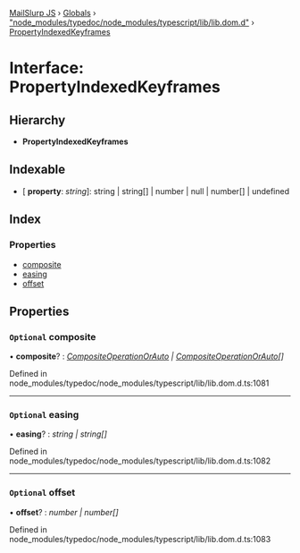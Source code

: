[MailSlurp JS](../README.md) › [Globals](../globals.md) › ["node_modules/typedoc/node_modules/typescript/lib/lib.dom.d"](../modules/_node_modules_typedoc_node_modules_typescript_lib_lib_dom_d_.md) › [PropertyIndexedKeyframes](_node_modules_typedoc_node_modules_typescript_lib_lib_dom_d_.propertyindexedkeyframes.md)

# Interface: PropertyIndexedKeyframes

## Hierarchy

* **PropertyIndexedKeyframes**

## Indexable

* \[ **property**: *string*\]: string | string[] | number | null | number[] | undefined

## Index

### Properties

* [composite](_node_modules_typedoc_node_modules_typescript_lib_lib_dom_d_.propertyindexedkeyframes.md#optional-composite)
* [easing](_node_modules_typedoc_node_modules_typescript_lib_lib_dom_d_.propertyindexedkeyframes.md#optional-easing)
* [offset](_node_modules_typedoc_node_modules_typescript_lib_lib_dom_d_.propertyindexedkeyframes.md#optional-offset)

## Properties

### `Optional` composite

• **composite**? : *[CompositeOperationOrAuto](../modules/_node_modules_typedoc_node_modules_typescript_lib_lib_dom_d_.md#compositeoperationorauto) | [CompositeOperationOrAuto](../modules/_node_modules_typedoc_node_modules_typescript_lib_lib_dom_d_.md#compositeoperationorauto)[]*

Defined in node_modules/typedoc/node_modules/typescript/lib/lib.dom.d.ts:1081

___

### `Optional` easing

• **easing**? : *string | string[]*

Defined in node_modules/typedoc/node_modules/typescript/lib/lib.dom.d.ts:1082

___

### `Optional` offset

• **offset**? : *number | number[]*

Defined in node_modules/typedoc/node_modules/typescript/lib/lib.dom.d.ts:1083
